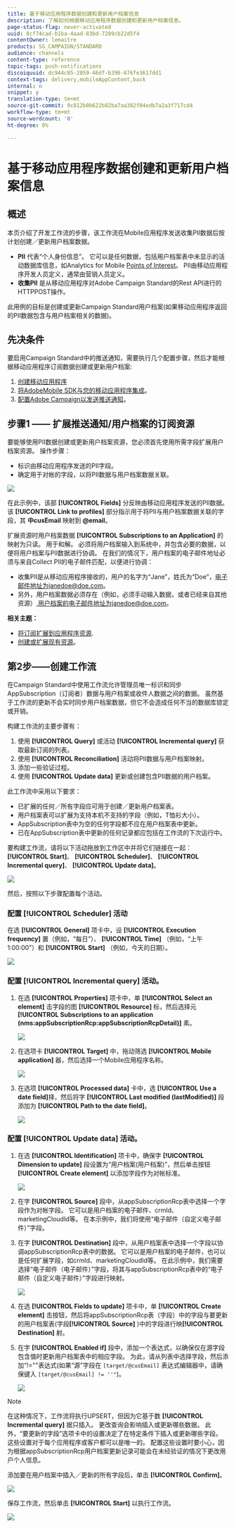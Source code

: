 ```yaml
---
title: 基于移动应用程序数据创建和更新用户档案信息
description: 了解如何根据移动应用程序数据创建和更新用户档案信息。
page-status-flag: never-activated
uuid: 8cf74cad-b1ba-4aad-83bd-7289cb22d5f4
contentOwner: lemaitre
products: SG_CAMPAIGN/STANDARD
audience: channels
content-type: reference
topic-tags: push-notifications
discoiquuid: dc944c85-2059-46df-b396-676fe3617dd1
context-tags: delivery,mobileAppContent,back
internal: n
snippet: y
translation-type: tm+mt
source-git-commit: 9c812b0b622b82ba7aa382f04edb7a2a3f717cd4
workflow-type: tm+mt
source-wordcount: '0'
ht-degree: 0%

---
```



# 基于移动应用程序数据创建和更新用户档案信息

## 概述

本页介绍了开发工作流的步骤，该工作流在Mobile应用程序发送收集PII数据后按计划创建／更新用户档案数据。

* **PII** 代表“个人身份信息”。 它可以是任何数据，包括用户档案表中未显示的活动数据库信息，如Analytics for Mobile [Points of Interest](../../integrating/using/about-campaign-points-of-interest-data-integration.md)。 PII由移动应用程序开发人员定义，通常由营销人员定义。
* **收集PII** 是从移动应用程序对Adobe Campaign Standard的Rest API进行的HTTPPOST操作。

此用例的目标是创建或更新Campaign Standard用户档案(如果移动应用程序返回的PII数据包含与用户档案相关的数据)。

## 先决条件

要启用Campaign Standard中的推送通知，需要执行几个配置步骤，然后才能根据移动应用程序订阅数据创建或更新用户档案:

1. [创建移动应用程序](../../administration/using/configuring-a-mobile-application.md)
1. [将AdobeMobile SDK与您的移动应用程序集成](https://helpx.adobe.com/cn/campaign/kb/integrate-mobile-sdk.html)。
1. [配置Adobe Campaign以发送推送通知](https://helpx.adobe.com/cn/campaign/kb/configuring-app-sdkv4.html)。

## 步骤1 —— 扩展推送通知/用户档案的订阅资源

要能够使用PII数据创建或更新用户档案资源，您必须首先使用所需字段扩展用户档案资源。 操作步骤：

* 标识由移动应用程序发送的PII字段。
* 确定用于对帐的字段，以将PII数据与用户档案数据关联。

![](assets/update_profile1.png)

在此示例中，该部 **[!UICONTROL Fields]** 分反映由移动应用程序发送的PII数据。 该 **[!UICONTROL Link to profiles]** 部分指示用于将PII与用户档案数据关联的字段，其 **中cusEmail** 映射到 **@email**。

扩展资源时用户档案数据 **[!UICONTROL Subscriptions to an Application]** 的映射为只读。 用于和解。 必须将用户档案输入到系统中，并包含必要的数据，以便将用户档案与PII数据进行协调。 在我们的情况下，用户档案的电子邮件地址必须与来自Collect PII的电子邮件匹配，以便进行协调：

* 收集PII是从移动应用程序接收的，用户的名字为“Jane”，姓氏为“Doe”，电子邮件地址为janedoe@doe.com。
* 另外，用户档案数据必须存在（例如，必须手动输入数据，或者已经来自其他资源）,用户档案的电子邮件地址为janedoe@doe.com。

**相关主题：**

* [将订阅扩展到应用程序资源](../../developing/using/extending-the-subscriptions-to-an-application-resource.md).
* [创建或扩展现有资源](../../developing/using/key-steps-to-add-a-resource.md)。

## 第2步——创建工作流

在Campaign Standard中使用工作流允许管理员唯一标识和同步AppSubscription（订阅者）数据与用户档案或收件人数据之间的数据。 虽然基于工作流的更新不会实时同步用户档案数据，但它不会造成任何不当的数据库锁定或开销。

构建工作流的主要步骤有：

1. 使用 **[!UICONTROL Query]** 或活动 **[!UICONTROL Incremental query]** 获取最新订阅的列表。
1. 使用 **[!UICONTROL Reconciliation]** 活动将PII数据与用户档案映射。
1. 添加一些验证过程。
1. 使用 **[!UICONTROL Update data]** 更新或创建包含PII数据的用户档案。

此工作流中采用以下要求：

* 已扩展的任何／所有字段应可用于创建／更新用户档案表。
* 用户档案表可以扩展为支持本机不支持的字段（例如，T恤衫大小）。
* AppSubscription表中为空的任何字段都不应在用户档案表中更新。
* 已在AppSubscription表中更新的任何记录都应包括在工作流的下次运行中。

要构建工作流，请将以下活动拖放到工作区中并将它们链接在一起： **[!UICONTROL Start]**、 **[!UICONTROL Scheduler]**、 **[!UICONTROL Incremental query]**、 **[!UICONTROL Update data]**。

![](assets/update_profile0.png)

然后，按照以下步骤配置每个活动。

### 配置 **[!UICONTROL Scheduler]** 活动

在选 **[!UICONTROL General]** 项卡中，设 **[!UICONTROL Execution frequency]** 置（例如，“每日”）、 **[!UICONTROL Time]** （例如，“上午1:00:00”）和 **[!UICONTROL Start]** （例如，今天的日期）。

![](assets/update_profile2.png)

### 配置 **[!UICONTROL Incremental query]** 活动。

1. 在选 **[!UICONTROL Properties]** 项卡中，单 **[!UICONTROL Select an element]** 击字段的图 **[!UICONTROL Resource]** 标，然后选择元 **[!UICONTROL Subscriptions to an application (nms:appSubscriptionRcp:appSubscriptionRcpDetail)]** 素。

   ![](assets/update_profile3.png)

1. 在选项卡 **[!UICONTROL Target]** 中，拖动筛选 **[!UICONTROL Mobile application]** 器，然后选择一个Mobile应用程序名称。

   ![](assets/update_profile4.png)

1. 在选项 **[!UICONTROL Processed data]** 卡中，选 **[!UICONTROL Use a date field]**&#x200B;择，然后将字 **[!UICONTROL Last modified (lastModified)]** 段添加为 **[!UICONTROL Path to the date field]**。

   ![](assets/update_profile5.png)

### 配置 **[!UICONTROL Update data]** 活动。

1. 在选 **[!UICONTROL Identification]** 项卡中，确保字 **[!UICONTROL Dimension to update]** 段设置为“用户档案(用户档案)”，然后单击按钮 **[!UICONTROL Create element]** 以添加字段作为对帐标准。

   ![](assets/update_profile_createelement.png)

1. 在字 **[!UICONTROL Source]** 段中，从appSubscriptionRcp表中选择一个字段作为对帐字段。 它可以是用户档案的电子邮件、crmId、marketingCloudId等。 在本示例中，我们将使用“电子邮件（自定义电子邮件）”字段。

1. 在字 **[!UICONTROL Destination]** 段中，从用户档案表中选择一个字段以协调appSubscriptionRcp表中的数据。 它可以是用户档案的电子邮件，也可以是任何扩展字段，如crmId、marketingCloudId等。 在此示例中，我们需要选择“电子邮件（电子邮件）”字段，将其与appSubscriptionRcp表中的“电子邮件（自定义电子邮件）”字段进行映射。

   ![](assets/update_profile7.png)

1. 在选 **[!UICONTROL Fields to update]** 项卡中，单 **[!UICONTROL Create element]** 击按钮，然后将appSubscriptionRcp表（字段）中的字段与要更新的用户档案表(字段&#x200B;**[!UICONTROL Source]** )中的字段进行映&#x200B;**[!UICONTROL Destination]** 射。

1. 在字 **[!UICONTROL Enabled if]** 段中，添加一个表达式，以确保仅在源字段包含值时更新用户档案表中的相应字段。 为此，请从列表中选择字段，然后添加“!=&quot;&quot;表达式(如果“源”字段在 `[target/@cusEmail]` 表达式编辑器中，请确保键入 `[target/@cusEmail] != ''"`)。

   ![](assets/update_profile8.png)

>[!NOTE]
>
>在这种情况下，工作流将执行UPSERT，但因为它基于数 **[!UICONTROL Incremental query]** 据只插入。 更改查询会影响插入或更新哪些数据。
>此外，“要更新的字段”选项卡中的设置决定了在特定条件下插入或更新哪些字段。 这些设置对于每个应用程序或客户都可以是唯一的。
>配置这些设置时要小心，因为根据appSubscriptionRcp用户档案更新记录可能会在未经验证的情况下更改用户个人信息。

添加要在用户档案中插入／更新的所有字段后，单击 **[!UICONTROL Confirm]**。

![](assets/update_profile9.png)

保存工作流，然后单击 **[!UICONTROL Start]** 以执行工作流。

![](assets/update_profile10.png)
